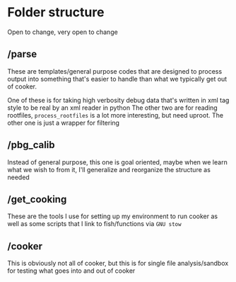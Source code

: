 # Folder structure
Open to change, very open to change

## /parse
These are templates/general purpose codes that are designed to process output into something that's easier to handle than what we typically get out of cooker.

One of these is for taking high verbosity debug data that's written in xml tag style to be real by an xml reader in python
The other two are for reading rootfiles, `process_rootfiles` is a lot more interesting, but need uproot. The other one is just a wrapper for filtering

## /pbg_calib
Instead of general purpose, this one is goal oriented, maybe when we learn what we wish to from it, I'll generalize and reorganize the structure as needed

## /get_cooking
These are the tools I use for setting up my environment to run cooker as well as some scripts that I link to fish/functions via `GNU stow`

## /cooker
This is obviously not all of cooker, but this is for single file analysis/sandbox for testing what goes into and out of cooker
